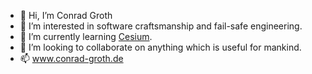 - 👋 Hi, I’m Conrad Groth
- 👀 I’m interested in software craftsmanship and fail-safe engineering.
- 🌱 I’m currently learning [Cesium](https://cesium.com/).
- 💞️ I’m looking to collaborate on anything which is useful for mankind.
- 📫 www.conrad-groth.de

<!---
cg-sat/cg-sat is a ✨ special ✨ repository because its `README.md` (this file) appears on your GitHub profile.
You can click the Preview link to take a look at your changes.
--->
